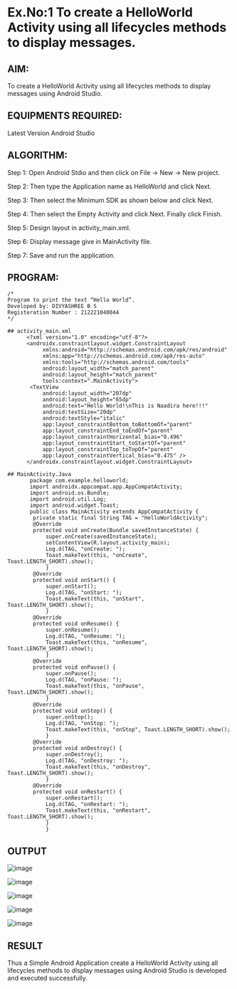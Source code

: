 # Ex.No:1 To create a HelloWorld Activity using all lifecycles methods to display messages.


## AIM:

To create a HelloWorld Activity using all lifecycles methods to display messages using Android Studio.

## EQUIPMENTS REQUIRED:

Latest Version Android Studio

## ALGORITHM:

Step 1: Open Android Stdio and then click on File -> New -> New project.

Step 2: Then type the Application name as HelloWorld and click Next. 

Step 3: Then select the Minimum SDK as shown below and click Next.

Step 4: Then select the Empty Activity and click Next. Finally click Finish.

Step 5: Design layout in activity_main.xml.

Step 6: Display message give in MainActivity file.

Step 7: Save and run the application.

## PROGRAM:
```
/*
Program to print the text “Hello World”.
Developed by: DIVYASHREE B S
Registeration Number : 212221040044
*/

## activity_main.xml
      <?xml version="1.0" encoding="utf-8"?>
      <androidx.constraintlayout.widget.ConstraintLayout 
           xmlns:android="http://schemas.android.com/apk/res/android"
           xmlns:app="http://schemas.android.com/apk/res-auto"
           xmlns:tools="http://schemas.android.com/tools"
           android:layout_width="match_parent"
           android:layout_height="match_parent"
           tools:context=".MainActivity">
       <TextView
           android:layout_width="207dp"
           android:layout_height="65dp"
           android:text="Hello World!\nThis is Naadira here!!!"
           android:textSize="20dp"
           android:textStyle="italic"
           app:layout_constraintBottom_toBottomOf="parent"
           app:layout_constraintEnd_toEndOf="parent"
           app:layout_constraintHorizontal_bias="0.496"
           app:layout_constraintStart_toStartOf="parent"
           app:layout_constraintTop_toTopOf="parent"
           app:layout_constraintVertical_bias="0.475" />
      </androidx.constraintlayout.widget.ConstraintLayout>

## MainActivity.Java
       package com.example.helloworld;
       import androidx.appcompat.app.AppCompatActivity;
       import android.os.Bundle;
       import android.util.Log;
       import android.widget.Toast;
       public class MainActivity extends AppCompatActivity {
        private static final String TAG = "HelloWorldActivity";
        @Override
        protected void onCreate(Bundle savedInstanceState) {
            super.onCreate(savedInstanceState);
            setContentView(R.layout.activity_main);
            Log.d(TAG, "onCreate: ");
            Toast.makeText(this, "onCreate", Toast.LENGTH_SHORT).show();
            }
        @Override
        protected void onStart() {
            super.onStart();
            Log.d(TAG, "onStart: ");
            Toast.makeText(this, "onStart", Toast.LENGTH_SHORT).show();
            }
        @Override
        protected void onResume() {
            super.onResume();
            Log.d(TAG, "onResume: ");
            Toast.makeText(this, "onResume", Toast.LENGTH_SHORT).show();
            }
        @Override
        protected void onPause() {
            super.onPause();
            Log.d(TAG, "onPause: ");
            Toast.makeText(this, "onPause", Toast.LENGTH_SHORT).show();
            }
        @Override
        protected void onStop() {
            super.onStop();
            Log.d(TAG, "onStop: ");
            Toast.makeText(this, "onStop", Toast.LENGTH_SHORT).show();
            }
        @Override
        protected void onDestroy() {
            super.onDestroy();
            Log.d(TAG, "onDestroy: ");
            Toast.makeText(this, "onDestroy", Toast.LENGTH_SHORT).show();
            }
        @Override
        protected void onRestart() {
            super.onRestart();
            Log.d(TAG, "onRestart: ");
            Toast.makeText(this, "onRestart", Toast.LENGTH_SHORT).show();
            }
            }
```

## OUTPUT

![image](https://github.com/suryacse05/Mobile-Application-Development/assets/127508123/7dc34a53-4cc9-4490-a6a3-9e9f88f1de2c)

![image](https://github.com/suryacse05/Mobile-Application-Development/assets/127508123/6d1e75df-3488-46c3-b7dc-976913f0e8aa)

![image](https://github.com/suryacse05/Mobile-Application-Development/assets/127508123/1dbb2b6f-a0ca-4900-86e8-9a17e6d19259)

![image](https://github.com/suryacse05/Mobile-Application-Development/assets/127508123/1f814405-255a-4425-af2b-686589a7a607)

![image](https://github.com/suryacse05/Mobile-Application-Development/assets/127508123/0902a17c-b445-4ca4-926a-290854b49d88)

## RESULT
Thus a Simple Android Application create a HelloWorld Activity using all lifecycles methods to display messages using Android Studio is developed and executed successfully.
